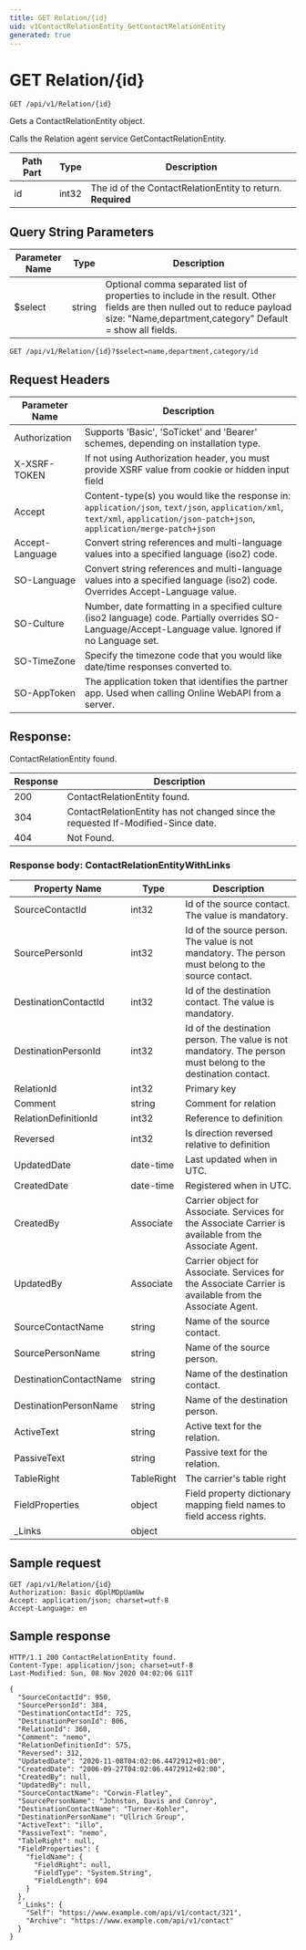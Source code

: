 ```yaml
---
title: GET Relation/{id}
uid: v1ContactRelationEntity_GetContactRelationEntity
generated: true
---
```


# GET Relation/{id}

```http
GET /api/v1/Relation/{id}
```

Gets a ContactRelationEntity object.


Calls the Relation agent service GetContactRelationEntity.





| Path Part | Type | Description |
|-----------|------|-------------|
| id | int32 | The id of the ContactRelationEntity to return. **Required** |


## Query String Parameters

| Parameter Name | Type |  Description |
|----------------|------|--------------|
| $select | string |  Optional comma separated list of properties to include in the result. Other fields are then nulled out to reduce payload size: "Name,department,category" Default = show all fields. |

```http
GET /api/v1/Relation/{id}?$select=name,department,category/id
```


## Request Headers

| Parameter Name | Description |
|----------------|-------------|
| Authorization  | Supports 'Basic', 'SoTicket' and 'Bearer' schemes, depending on installation type. |
| X-XSRF-TOKEN   | If not using Authorization header, you must provide XSRF value from cookie or hidden input field |
| Accept         | Content-type(s) you would like the response in: `application/json`, `text/json`, `application/xml`, `text/xml`, `application/json-patch+json`, `application/merge-patch+json` |
| Accept-Language | Convert string references and multi-language values into a specified language (iso2) code. |
| SO-Language | Convert string references and multi-language values into a specified language (iso2) code. Overrides Accept-Language value. |
| SO-Culture | Number, date formatting in a specified culture (iso2 language) code. Partially overrides SO-Language/Accept-Language value. Ignored if no Language set. |
| SO-TimeZone | Specify the timezone code that you would like date/time responses converted to. |
| SO-AppToken | The application token that identifies the partner app. Used when calling Online WebAPI from a server. |


## Response:

ContactRelationEntity found.

| Response | Description |
|----------------|-------------|
| 200 | ContactRelationEntity found. |
| 304 | ContactRelationEntity has not changed since the requested If-Modified-Since date. |
| 404 | Not Found. |

### Response body: ContactRelationEntityWithLinks

| Property Name | Type |  Description |
|----------------|------|--------------|
| SourceContactId | int32 | Id of the source contact. The value is mandatory. |
| SourcePersonId | int32 | Id of the source person. The value is not mandatory. The person must belong to the source contact. |
| DestinationContactId | int32 | Id of the destination contact. The value is mandatory. |
| DestinationPersonId | int32 | Id of the destination person. The value is not mandatory. The person must belong to the destination contact. |
| RelationId | int32 | Primary key |
| Comment | string | Comment for relation |
| RelationDefinitionId | int32 | Reference to definition |
| Reversed | int32 | Is direction reversed relative to definition |
| UpdatedDate | date-time | Last updated when  in UTC. |
| CreatedDate | date-time | Registered when  in UTC. |
| CreatedBy | Associate | Carrier object for Associate. Services for the Associate Carrier is available from the Associate Agent. |
| UpdatedBy | Associate | Carrier object for Associate. Services for the Associate Carrier is available from the Associate Agent. |
| SourceContactName | string | Name of the source contact. |
| SourcePersonName | string | Name of the source person. |
| DestinationContactName | string | Name of the destination contact. |
| DestinationPersonName | string | Name of the destination person. |
| ActiveText | string | Active text for the relation. |
| PassiveText | string | Passive text for the relation. |
| TableRight | TableRight | The carrier's table right |
| FieldProperties | object | Field property dictionary mapping field names to field access rights. |
| _Links | object |  |

## Sample request

```http!
GET /api/v1/Relation/{id}
Authorization: Basic dGplMDpUamUw
Accept: application/json; charset=utf-8
Accept-Language: en
```

## Sample response

```http_
HTTP/1.1 200 ContactRelationEntity found.
Content-Type: application/json; charset=utf-8
Last-Modified: Sun, 08 Nov 2020 04:02:06 G11T

{
  "SourceContactId": 950,
  "SourcePersonId": 384,
  "DestinationContactId": 725,
  "DestinationPersonId": 806,
  "RelationId": 360,
  "Comment": "nemo",
  "RelationDefinitionId": 575,
  "Reversed": 312,
  "UpdatedDate": "2020-11-08T04:02:06.4472912+01:00",
  "CreatedDate": "2006-09-27T04:02:06.4472912+02:00",
  "CreatedBy": null,
  "UpdatedBy": null,
  "SourceContactName": "Corwin-Flatley",
  "SourcePersonName": "Johnston, Davis and Conroy",
  "DestinationContactName": "Turner-Kohler",
  "DestinationPersonName": "Ullrich Group",
  "ActiveText": "illo",
  "PassiveText": "nemo",
  "TableRight": null,
  "FieldProperties": {
    "fieldName": {
      "FieldRight": null,
      "FieldType": "System.String",
      "FieldLength": 694
    }
  },
  "_Links": {
    "Self": "https://www.example.com/api/v1/contact/321",
    "Archive": "https://www.example.com/api/v1/contact"
  }
}
```